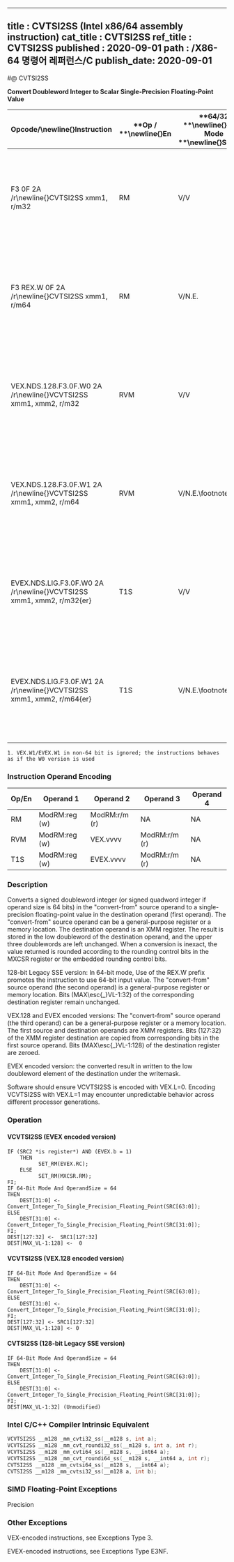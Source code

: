----------------------------
title : CVTSI2SS (Intel x86/64 assembly instruction)
cat_title : CVTSI2SS
ref_title : CVTSI2SS
published : 2020-09-01
path : /X86-64 명령어 레퍼런스/C
publish_date: 2020-09-01
----------------------------
#@ CVTSI2SS

**Convert Doubleword Integer to Scalar Single-Precision Floating-Point Value**

|**Opcode/**\newline{}**Instruction**|**Op / **\newline{}**En**|**64/32 **\newline{}**bit Mode **\newline{}**Support**|**CPUID **\newline{}**Feature **\newline{}**Flag**|**Description**|
|------------------------------------|-------------------------|------------------------------------------------------|--------------------------------------------------|---------------|
|F3 0F 2A /r\newline{}CVTSI2SS xmm1, r/m32|RM|V/V|SSE|Convert one signed doubleword integer from r/m32 to one single-precision floating-point value in xmm1.|
|F3 REX.W 0F 2A /r\newline{}CVTSI2SS xmm1, r/m64|RM|V/N.E.|SSE|Convert one signed quadword integer from r/m64 to one single-precision floating-point value in xmm1.|
|VEX.NDS.128.F3.0F.W0 2A /r\newline{}VCVTSI2SS xmm1, xmm2, r/m32|RVM|V/V|AVX|Convert one signed doubleword integer from r/m32 to one single-precision floating-point value in xmm1.|
|VEX.NDS.128.F3.0F.W1 2A /r\newline{}VCVTSI2SS xmm1, xmm2, r/m64|RVM|V/N.E.\footnote{1}|AVX|Convert one signed quadword integer from r/m64 to one single-precision floating-point value in xmm1.|
|EVEX.NDS.LIG.F3.0F.W0 2A /r\newline{}VCVTSI2SS xmm1, xmm2, r/m32{er}|T1S|V/V|AVX512F|Convert one signed doubleword integer from r/m32 to one single-precision floating-point value in xmm1.|
|EVEX.NDS.LIG.F3.0F.W1 2A /r\newline{}VCVTSI2SS xmm1, xmm2, r/m64{er}|T1S|V/N.E.\footnote{1}|AVX512F|Convert one signed quadword integer from r/m64 to one single-precision floating-point value in xmm1.|
||||||

```note
1. VEX.W1/EVEX.W1 in non-64 bit is ignored; the instructions behaves as if the W0 version is used
```
### Instruction Operand Encoding


|Op/En|Operand 1|Operand 2|Operand 3|Operand 4|
|-----|---------|---------|---------|---------|
|RM|ModRM:reg (w)|ModRM:r/m (r)|NA|NA|
|RVM|ModRM:reg (w)|VEX.vvvv|ModRM:r/m (r)|NA|
|T1S|ModRM:reg (w)|EVEX.vvvv|ModRM:r/m (r)|NA|
### Description


Converts a signed doubleword integer (or signed quadword integer if operand size is 64 bits) in the "convert-from" source operand to a single-precision floating-point value in the destination operand (first operand). The "convert-from" source operand can be a general-purpose register or a memory location. The destination operand is an XMM register. The result is stored in the low doubleword of the destination operand, and the upper three doublewords are left unchanged. When a conversion is inexact, the value returned is rounded according to the rounding control bits in the MXCSR register or the embedded rounding control bits.

128-bit Legacy SSE version: In 64-bit mode, Use of the REX.W prefix promotes the instruction to use 64-bit input value. The "convert-from" source operand (the second operand) is a general-purpose register or memory location. Bits (MAX\esc{_}VL-1:32) of the corresponding destination register remain unchanged.

VEX.128 and EVEX encoded versions: The "convert-from" source operand (the third operand) can be a general-purpose register or a memory location. The first source and destination operands are XMM registers. Bits (127:32) of the XMM register destination are copied from corresponding bits in the first source operand. Bits (MAX\esc{_}VL-1:128) of the destination register are zeroed.

EVEX encoded version: the converted result in written to the low doubleword element of the destination under the writemask.

Software should ensure VCVTSI2SS is encoded with VEX.L=0. Encoding VCVTSI2SS with VEX.L=1 may encounter unpredictable behavior across different processor generations.


### Operation
#### VCVTSI2SS (EVEX encoded version)
```info-verb
IF (SRC2 *is register*) AND (EVEX.b = 1) 
    THEN
          SET_RM(EVEX.RC);
    ELSE 
          SET_RM(MXCSR.RM);
FI;
IF 64-Bit Mode And OperandSize = 64
THEN
    DEST[31:0] <-  Convert_Integer_To_Single_Precision_Floating_Point(SRC[63:0]);
ELSE
    DEST[31:0] <-  Convert_Integer_To_Single_Precision_Floating_Point(SRC[31:0]);
FI;
DEST[127:32] <-  SRC1[127:32]
DEST[MAX_VL-1:128] <-  0
```
#### VCVTSI2SS (VEX.128 encoded version)
```info-verb
IF 64-Bit Mode And OperandSize = 64
THEN
    DEST[31:0] <- Convert_Integer_To_Single_Precision_Floating_Point(SRC[63:0]);
ELSE
    DEST[31:0] <- Convert_Integer_To_Single_Precision_Floating_Point(SRC[31:0]);
FI;
DEST[127:32] <- SRC1[127:32]
DEST[MAX_VL-1:128] <- 0
```
#### CVTSI2SS (128-bit Legacy SSE version)
```info-verb
IF 64-Bit Mode And OperandSize = 64
THEN
    DEST[31:0] <- Convert_Integer_To_Single_Precision_Floating_Point(SRC[63:0]);
ELSE
    DEST[31:0] <- Convert_Integer_To_Single_Precision_Floating_Point(SRC[31:0]);
FI;
DEST[MAX_VL-1:32] (Unmodified)
```

### Intel C/C++ Compiler Intrinsic Equivalent

```cpp
VCVTSI2SS __m128 _mm_cvti32_ss(__m128 s, int a);
VCVTSI2SS __m128 _mm_cvt_roundi32_ss(__m128 s, int a, int r);
VCVTSI2SS __m128 _mm_cvti64_ss(__m128 s, __int64 a);
VCVTSI2SS __m128 _mm_cvt_roundi64_ss(__m128 s, __int64 a, int r);
CVTSI2SS __m128 _mm_cvtsi64_ss(__m128 s, __int64 a);
CVTSI2SS __m128 _mm_cvtsi32_ss(__m128 a, int b);
```
### SIMD Floating-Point Exceptions


Precision

### Other Exceptions


VEX-encoded instructions, see Exceptions Type 3.

EVEX-encoded instructions, see Exceptions Type E3NF.

